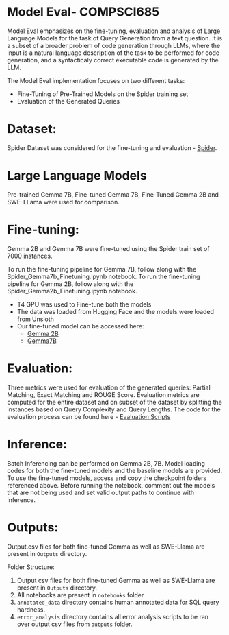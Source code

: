# Model Eval- COMPSCI685


Model Eval emphasizes on the fine-tuning, evaluation and analysis of Large Language Models for the task of Query Generation from a text question. It is a subset of a broader problem of code generation through LLMs, where the input is a natural language description of the task to be performed for code generation, and a syntacticaly correct executable code is generated by the LLM.

The Model Eval implementation focuses on two different tasks:
* Fine-Tuning of Pre-Trained Models on the Spider training set
* Evaluation of the Generated Queries 

# Dataset:
Spider Dataset was considered for the fine-tuning and evaluation - [Spider](https://huggingface.co/datasets/xlangai/spider). 

# Large Language Models
Pre-trained Gemma 7B, Fine-tuned Gemma 7B, Fine-Tuned Gemma 2B and SWE-LLama were used for comparison.

# Fine-tuning:

Gemma 2B and Gemma 7B were fine-tuned using the Spider train set of 7000 instances.

To run the fine-tuning pipeline for Gemma 7B, follow along with the Spider_Gemma7b_Finetuning.ipynb notebook. 
To run the fine-tuning pipeline for Gemma 2B, follow along with the Spider_Gemma2b_Finetuning.ipynb notebook. 

* T4 GPU was used to Fine-tune both the models
* The data was loaded from Hugging Face and the models were loaded from Unsloth
* Our fine-tuned model can be accessed here:
  * [Gemma 2B](https://drive.google.com/drive/folders/1wxKIJZj61mgEf3IDu8bFtAall_ThC2Gb?usp=drive_link)
  * [Gemma7B](https://drive.google.com/drive/folders/13uOIU47VG6GX17Nybba2UV7t4URdnbd4?usp=drive_link)

# Evaluation:
Three metrics were used for evaluation of the generated queries: Partial Matching, Exact Matching and ROUGE Score. 
Evaluation metrics are computed for the entire dataset and on subset of the dataset by splitting the instances based on Query Complexity and Query Lengths. 
The code for the evaluation process can be found here - [Evaluation Scripts]([https://drive.google.com/drive/folders/13uOIU47VG6GX17Nybba2UV7t4URdnbd4?usp=drive_link](https://drive.google.com/drive/u/2/folders/1pfF7lPnl6gMOje6CgtxvvmHMQLrTVfxo))

 
# Inference:
Batch Inferencing can be performed on Gemma 2B, 7B. Model loading codes for both the fine-tuned models and the baseline models are provided. To use the fine-tuned models, access and copy the checkpoint folders referenced above. Before running the notebook, comment out the models that are not being used and set valid output paths to continue with inference. 

# Outputs:

Output.csv files for both fine-tuned Gemma as well as SWE-Llama are present in `Outputs` directory.



Folder Structure:

1. Output csv files for both fine-tuned Gemma as well as SWE-Llama are present in `Outputs` directory.
2. All notebooks are present in `notebooks` folder
3. `annotated_data` directory contains human annotated data for SQL query hardness.
4. `error_analysis` directory contains all error analysis scripts to be ran over output csv files from `outputs` folder.


 
  
